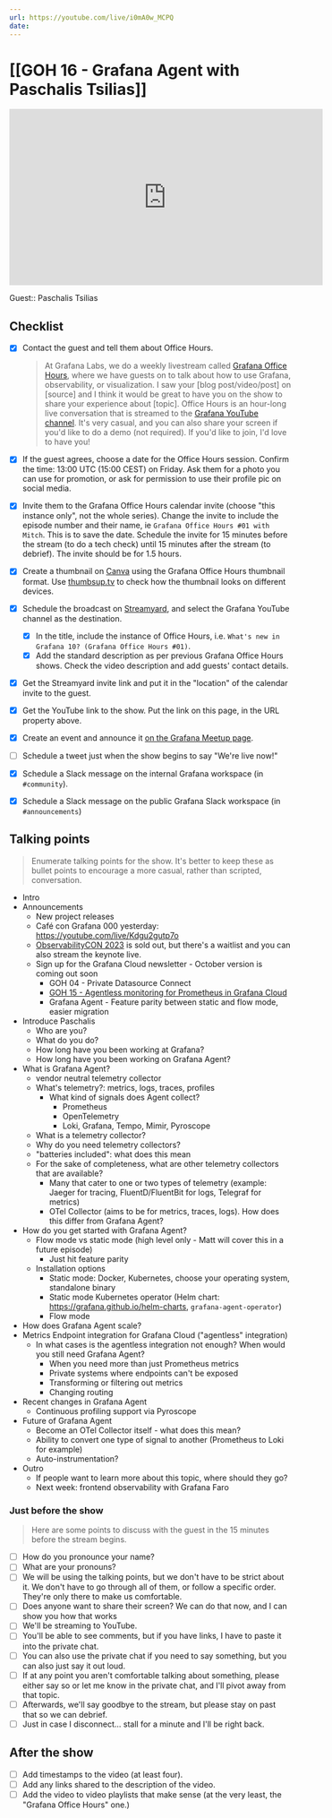 ```yaml
---
url: https://youtube.com/live/i0mA0w_MCPQ
date:
---
```

# [[GOH 16 - Grafana Agent with Paschalis Tsilias]]

<iframe width="560" height="315" src="https://www.youtube.com/embed/" title="YouTube video player" frameborder="0" allow="accelerometer; autoplay; clipboard-write; encrypted-media; gyroscope; picture-in-picture" allowfullscreen></iframe>

Guest:: Paschalis Tsilias

## Checklist

- [x] Contact the guest and tell them about Office Hours.
	> At Grafana Labs, we do a weekly livestream called [Grafana Office Hours](https://www.youtube.com/watch?v=uk7NoagbJ28&list=PLDGkOdUX1Ujrrse-cdj20RRah9hyHdxBu), where we have guests on to talk about how to use Grafana, observability, or visualization. I saw your [blog post/video/post] on [source] and I think it would be great to have you on the show to share your experience about [topic].
	Office Hours is an hour-long live conversation that is streamed to the [Grafana YouTube channel](https://youtube.com/@grafana). It's very casual, and you can also share your screen if you'd like to do a demo (not required). If you'd like to join, I'd love to have you! 
- [x] If the guest agrees, choose a date for the Office Hours session. Confirm the time: 13:00 UTC (15:00 CEST) on Friday. Ask them for a photo you can use for promotion, or ask for permission to use their profile pic on social media.
- [x] Invite them to the Grafana Office Hours calendar invite (choose "this instance only", not the whole series). Change the invite to include the episode number and their name, ie `Grafana Office Hours #01 with Mitch`. This is to save the date. Schedule the invite for 15 minutes before the stream (to do a tech check) until 15 minutes after the stream (to debrief). The invite should be for 1.5 hours.
- [x] Create a thumbnail on [Canva](https://canva.com) using the Grafana Office Hours thumbnail format. Use [thumbsup.tv](https://thumbsup.tv) to check how the thumbnail looks on different devices.
- [x] Schedule the broadcast on [Streamyard](https://streamyard.com), and select the Grafana YouTube channel as the destination.
	- [x] In the title, include the instance of Office Hours, i.e. `What's new in Grafana 10? (Grafana Office Hours #01)`.
	- [x] Add the standard description as per previous Grafana Office Hours shows. Check the video description and add guests' contact details.
- [x] Get the Streamyard invite link and put it in the "location" of the calendar invite to the guest.
- [x] Get the YouTube link to the show. Put the link on this page, in the URL property above.
- [x] Create an event and announce it [on the Grafana Meetup page](https://www.meetup.com/grafana-friends-virtual-meetup-group/).
- [ ] Schedule a tweet just when the show begins to say "We're live now!"
- [x] Schedule a Slack message on the internal Grafana workspace (in `#community`).
- [x] Schedule a Slack message on the public Grafana Slack workspace (in `#announcements`)


## Talking points

> Enumerate talking points for the show. It's better to keep these as bullet points to encourage a more casual, rather than scripted, conversation.

- Intro
- Announcements
	- New project releases
	- Café con Grafana 000 yesterday: https://youtube.com/live/Kdgu2gutp7o
	- [ObservabilityCON 2023](https://grafana.com/about/events/observabilitycon/2023/?pg=blog&plcmt=body-txt#register) is sold out, but there's a waitlist and you can also stream the keynote live.
	- Sign up for the Grafana Cloud newsletter - October version is coming out soon
		- GOH 04 - Private Datasource Connect
		- [GOH 15 - Agentless monitoring for Prometheus in Grafana Cloud](GOH%2015%20-%20Agentless%20monitoring%20for%20Prometheus%20in%20Grafana%20Cloud.md)
		- Grafana Agent - Feature parity between static and flow mode, easier migration
- Introduce Paschalis
	- Who are you?
	- What do you do?
	- How long have you been working at Grafana?
	- How long have you been working on Grafana Agent?
- What is Grafana Agent?
	- vendor neutral telemetry collector
	- What's telemetry?: metrics, logs, traces, profiles
		- What kind of signals does Agent collect?
			- Prometheus
			- OpenTelemetry
			- Loki, Grafana, Tempo, Mimir, Pyroscope
	- What is a telemetry collector?
	- Why do you need telemetry collectors?
	- "batteries included": what does this mean
	- For the sake of completeness, what are other telemetry collectors that are available?
		- Many that cater to one or two types of telemetry (example: Jaeger for tracing, FluentD/FluentBit for logs, Telegraf for metrics)
		- OTel Collector (aims to be for metrics, traces, logs). How does this differ from Grafana Agent?
- How do you get started with Grafana Agent?
	- Flow mode vs static mode (high level only - Matt will cover this in a future episode)
		- Just hit feature parity
	- Installation options
		- Static mode: Docker, Kubernetes, choose your operating system, standalone binary
		- Static mode Kubernetes operator (Helm chart: https://grafana.github.io/helm-charts, `grafana-agent-operator`)
		- Flow mode
- How does Grafana Agent scale?
- Metrics Endpoint integration for Grafana Cloud ("agentless" integration)
	- In what cases is the agentless integration not enough? When would you still need Grafana Agent?
		- When you need more than just Prometheus metrics
		- Private systems where endpoints can't be exposed
		- Transforming or filtering out metrics
		- Changing routing
- Recent changes in Grafana Agent
	- Continuous profiling support via Pyroscope
- Future of Grafana Agent
	- Become an OTel Collector itself - what does this mean?
	- Ability to convert one type of signal to another (Prometheus to Loki for example)
	- Auto-instrumentation?
- Outro
	- If people want to learn more about this topic, where should they go?
	- Next week: frontend observability with Grafana Faro

### Just before the show

> Here are some points to discuss with the guest in the 15 minutes before the stream begins.

- [ ] How do you pronounce your name?
- [ ] What are your pronouns?
- [ ] We will be using the talking points, but we don't have to be strict about it. We don't have to go through all of them, or follow a specific order. They're only there to make us comfortable.
- [ ] Does anyone want to share their screen? We can do that now, and I can show you how that works
- [ ] We'll be streaming to YouTube.
- [ ] You'll be able to see comments, but if you have links, I have to paste it into the private chat.
- [ ] You can also use the private chat if you need to say something, but you can also just say it out loud.
- [ ] If at any point you aren't comfortable talking about something, please either say so or let me know in the private chat, and I'll pivot away from that topic.
- [ ] Afterwards, we'll say goodbye to the stream, but please stay on past that so we can debrief.
- [ ] Just in case I disconnect... stall for a minute and I'll be right back.

## After the show

- [ ] Add timestamps to the video (at least four).
- [ ] Add any links shared to the description of the video.
- [ ] Add the video to video playlists that make sense (at the very least, the "Grafana Office Hours" one.)